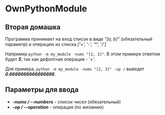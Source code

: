 # OwnPythonModule

## Вторая домашка

Программа принимает на вход список в виде _"[a, b]"_ (обязательный параметр) и операцию из списка _['+', '-', '*', '/']_

Например `python -m my_module -nums "[2, 3]"`. В этом примере ответом будет ___5___, так как дефолтная операция - _'+'_.

Для примера, `python -m my_module -nums "[2, 3]" -op /` выведет ___0.6666666666666666___.

## Параметры для ввода
* ___-nums / --numbers___ - список чисел (обязательный)
* ___-op / --operation___ - операция (по желанию)
